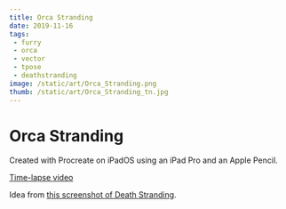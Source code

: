 ```yaml
---
title: Orca Stranding
date: 2019-11-16
tags:
 - furry
 - orca
 - vector
 - tpose
 - deathstranding
image: /static/art/Orca_Stranding.png
thumb: /static/art/Orca_Stranding_tn.jpg
---
```


# Orca Stranding

Created with Procreate on iPadOS using an iPad Pro and an Apple Pencil.

[Time-lapse video](https://twitter.com/theprincessxena/status/1195735704103538688)

Idea from [this screenshot of Death Stranding](https://twitter.com/withinscreensh1/status/1194810698955722753).
